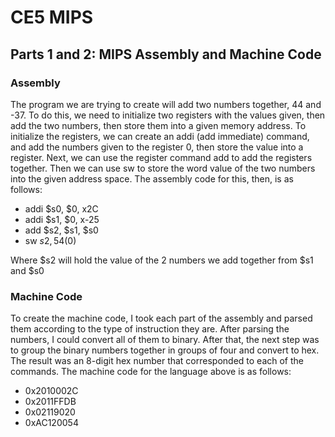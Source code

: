 # CE5 MIPS

## Parts 1 and 2: MIPS Assembly and Machine Code

### Assembly

The program we are trying to create will add two numbers together, 44 and -37. To do this, we need to initialize two registers with the values given, then add the two numbers, then store them into a given memory address. To initialize the registers, we can create an addi (add immediate) command, and add the numbers given to the register 0, then store the value into a register. Next, we can use the register command add to add the registers together. Then we can use sw to store the word value of the two numbers into the given address space. The assembly code for this, then, is as follows:

- addi $s0, $0, x2C
- addi $s1, $0, x-25
- add $s2, $s1, $s0
- sw $s2, 54($0)

Where $s2 will hold the value of the 2 numbers we add together from $s1 and $s0

### Machine Code

To create the machine code, I took each part of the assembly and parsed them according to the type of instruction they are. After parsing the numbers, I could convert all of them to binary. After that, the next step was to group the binary numbers together in groups of four and convert to hex. The result was an 8-digit hex number that corresponded to each of the commands. The machine code for the language above is as follows:

- 0x2010002C
- 0x2011FFDB
- 0x02119020
- 0xAC120054
